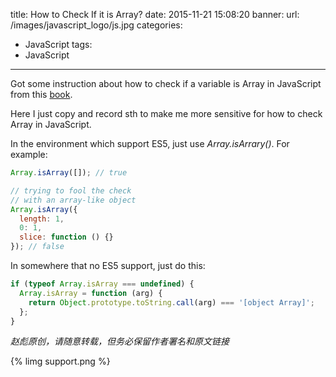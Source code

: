 title: How to Check If it is Array?
date: 2015-11-21 15:08:20
banner:
  url: /images/javascript_logo/js.jpg
categories:
 - JavaScript
tags:
 - JavaScript
---

Got some instruction about how to check if a variable is Array in JavaScript from this [book](https://github.com/lxj/javascript.patterns/blob/master/chapter3.markdown).

Here I just copy and record sth to make me more sensitive for how to check Array in JavaScript.

In the environment which support ES5, just use *Array.isArrary()*. For example:

```js
Array.isArray([]); // true

// trying to fool the check
// with an array-like object
Array.isArray({
  length: 1,
  0: 1,
  slice: function () {}
}); // false
```

In somewhere that no ES5 support, just do this:

```js
if (typeof Array.isArray === undefined) {
  Array.isArray = function (arg) {
    return Object.prototype.toString.call(arg) === '[object Array]';
  };
}
```

_赵彪原创，请随意转载，但务必保留作者署名和原文链接_

{% limg support.png %}
